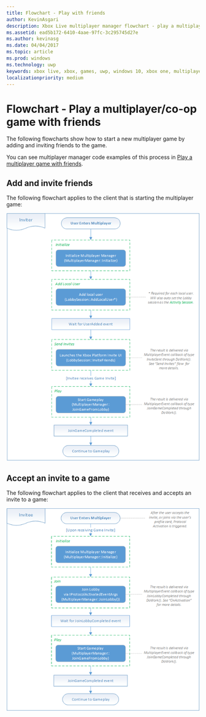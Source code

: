 ```yaml
---
title: Flowchart - Play with friends
author: KevinAsgari
description: Xbox Live multiplayer manager flowchart - play a multiplayer/co-op game with friends.
ms.assetid: ead5b172-6410-4aae-97fc-3c295745d27e
ms.author: kevinasg
ms.date: 04/04/2017
ms.topic: article
ms.prod: windows
ms.technology: uwp
keywords: xbox live, xbox, games, uwp, windows 10, xbox one, multiplayer manager, flowchart
localizationpriority: medium
---
```


# Flowchart - Play a multiplayer/co-op game with friends

The following flowcharts show how to start a new multiplayer game by adding and inviting friends to the game.

You can see multiplayer manager code examples of this process in [Play a multiplayer game with friends](../play-multiplayer-with-friends.md).

## Add and invite friends

The following flowchart applies to the client that is starting the multiplayer game:

![Multiplayer inviter flow](../../../images/multiplayer/mpm-play-with-friends-inviter.png)

## Accept an invite to a game

The following flowchart applies to the client that receives and accepts an invite to a game:

![Multiplayer invitee flow](../../../images/multiplayer/mpm-play-with-friends-invitee.png)
